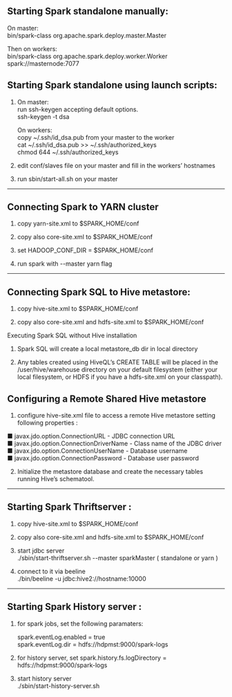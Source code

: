 ## Starting Spark standalone manually:
 
On master:  
bin/spark-class org.apache.spark.deploy.master.Master

Then on workers:  
bin/spark-class org.apache.spark.deploy.worker.Worker spark://masternode:7077


## Starting Spark standalone using launch scripts:

1) On master:  
   run ssh-keygen accepting default options.  
   ssh-keygen -t dsa

   On workers:  
   copy ~/.ssh/id_dsa.pub from your master to the worker  
   cat ~/.ssh/id_dsa.pub >> ~/.ssh/authorized_keys  
   chmod 644 ~/.ssh/authorized_keys

3) edit conf/slaves file on your master and fill in the workers’ hostnames

4) run sbin/start-all.sh on your master

--------------

## Connecting Spark to YARN cluster

1) copy yarn-site.xml to $SPARK_HOME/conf

2) copy also core-site.xml to $SPARK_HOME/conf

3) set HADOOP_CONF_DIR = $SPARK_HOME/conf

4) run spark with --master yarn flag

--------------

## Connecting Spark SQL to Hive metastore:

1) copy hive-site.xml to $SPARK_HOME/conf

2) copy also core-site.xml and hdfs-site.xml to $SPARK_HOME/conf

Executing Spark SQL without Hive installation

1) Spark SQL will create a local metastore_db dir in local directory

2) Any tables created using HiveQL’s CREATE TABLE will be placed in the /user/hive/warehouse directory on your default filesystem (either your local filesystem, or HDFS if you have a hdfs-site.xml on your classpath).

## Configuring a Remote Shared Hive metastore

1) configure hive-site.xml file to access a remote Hive metastore setting following properties :

■ javax.jdo.option.ConnectionURL - JDBC connection URL  
■ javax.jdo.option.ConnectionDriverName - Class name of the JDBC driver  
■ javax.jdo.option.ConnectionUserName - Database username  
■ javax.jdo.option.ConnectionPassword - Database user password

2) Initialize the metastore database and create the necessary tables running Hive’s schematool.

---------------

## Starting Spark Thriftserver :

1) copy hive-site.xml to $SPARK_HOME/conf

2) copy also core-site.xml and hdfs-site.xml to $SPARK_HOME/conf
   
3) start jdbc server  
   ./sbin/start-thriftserver.sh --master sparkMaster ( standalone or yarn )
   
4) connect to it via beeline  
   ./bin/beeline -u jdbc:hive2://hostname:10000

---------------

## Starting Spark History server :

1) for spark jobs, set the following paramaters:

   spark.eventLog.enabled = true  
   spark.eventLog.dir = hdfs://hdpmst:9000/spark-logs

2) for history server, set spark.history.fs.logDirectory = hdfs://hdpmst:9000/spark-logs

3) start history server  
   ./sbin/start-history-server.sh